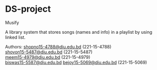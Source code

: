 # DS-project
Musify


A library system that stores songs (names and info) in a playlist by using linked list.

Authors:
shopno15-4788@diu.edu.bd (221-15-4788) <br/>
shovon15-5487@diu.edu.bd (221-15-5487) <br/>
meem15-4979@diu.edu.bd (221-15-4979) <br/>
biswas15-5587@diu.edu.bd 
bejoy15-5069@diu.edu.bd (221-15-5069) <br/>

